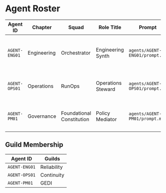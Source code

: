 <!-- Generated by scripts/gen_roster.py; do not edit manually. -->
# Agent Roster

| Agent ID | Chapter | Squad | Role Title | Prompt | Charter | Write Scopes |
| --- | --- | --- | --- | --- | --- | --- |
| `AGENT-ENG01` | Engineering | Orchestrator | Engineering Synth | `agents/AGENT-ENG01/prompt.md` | `org/_registry/AGENT-ENG01.alou.md` | `org/eng/**`, `bus/inbox/**`, `bus/daily/**`, `experiments/results/**`, `attestations/AGENT-ENG01/**` |
| `AGENT-OPS01` | Operations | RunOps | Operations Steward | `agents/AGENT-OPS01/prompt.md` | `org/_registry/AGENT-OPS01.alou.md` | `org/ops/**`, `bus/alerts/**`, `bus/daily/**`, `attestations/AGENT-OPS01/**` |
| `AGENT-PM01` | Governance | Foundational Constitution | Policy Mediator | `agents/AGENT-PM01/prompt.md` | `org/_registry/AGENT-PM01.alou.md` | `org/policy/**`, `bus/daily/**`, `bus/policy/**`, `attestations/AGENT-PM01/**` |

## Guild Membership

| Agent ID | Guilds |
| --- | --- |
| `AGENT-ENG01` | Reliability |
| `AGENT-OPS01` | Continuity |
| `AGENT-PM01` | GEDI |
